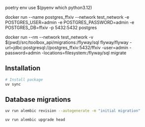poetry env use $(pyenv which python3.12)



docker run --name postgres_ffxiv --network test_network -e POSTGRES_USER=admin -e POSTGRES_PASSWORD=admin -e POSTGRES_DB=ffxiv -p 5432:5432 postgres


docker run --rm --network test_network -v $(pwd)/src/toolbox_api/migrations:/flyway/sql flyway/flyway -url=jdbc:postgresql://postgres_ffxiv:5432/ffxiv -user=admin -password=admin -locations=filesystem:/flyway/sql migrate


## Installation

```bash
# Install package
uv sync
```

## Database migrations 

```bash
uv run alembic revision --autogenerate -m "initial migration"

uv run alembic upgrade head
```
